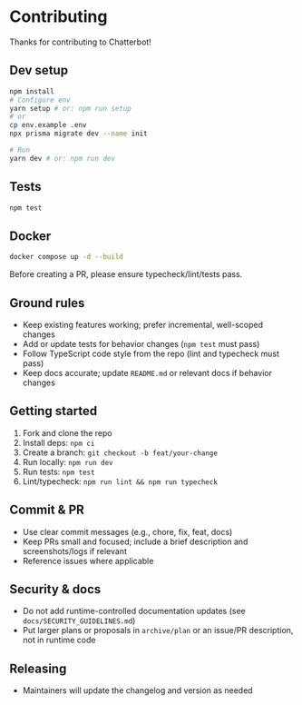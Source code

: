 # Contributing

Thanks for contributing to Chatterbot!

## Dev setup
```bash
npm install
# Configure env
yarn setup # or: npm run setup
# or
cp env.example .env
npx prisma migrate dev --name init

# Run
yarn dev # or: npm run dev
```

## Tests
```bash
npm test
```

## Docker
```bash
docker compose up -d --build
```

Before creating a PR, please ensure typecheck/lint/tests pass.

## Ground rules
- Keep existing features working; prefer incremental, well-scoped changes
- Add or update tests for behavior changes (`npm test` must pass)
- Follow TypeScript code style from the repo (lint and typecheck must pass)
- Keep docs accurate; update `README.md` or relevant docs if behavior changes

## Getting started
1) Fork and clone the repo
2) Install deps: `npm ci`
3) Create a branch: `git checkout -b feat/your-change`
4) Run locally: `npm run dev`
5) Run tests: `npm test`
6) Lint/typecheck: `npm run lint && npm run typecheck`

## Commit & PR
- Use clear commit messages (e.g., chore, fix, feat, docs)
- Keep PRs small and focused; include a brief description and screenshots/logs if relevant
- Reference issues where applicable

## Security & docs
- Do not add runtime-controlled documentation updates (see `docs/SECURITY_GUIDELINES.md`)
- Put larger plans or proposals in `archive/plan` or an issue/PR description, not in runtime code

## Releasing
- Maintainers will update the changelog and version as needed